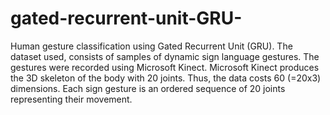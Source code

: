 # gated-recurrent-unit-GRU-
Human gesture classification using Gated Recurrent Unit (GRU). The dataset used, consists of samples of dynamic sign language gestures. The gestures were recorded using Microsoft Kinect. Microsoft Kinect
produces the 3D skeleton of the body with 20 joints. Thus, the data costs 60 (=20x3) dimensions. Each sign gesture is an ordered sequence of 20 joints representing their movement.
